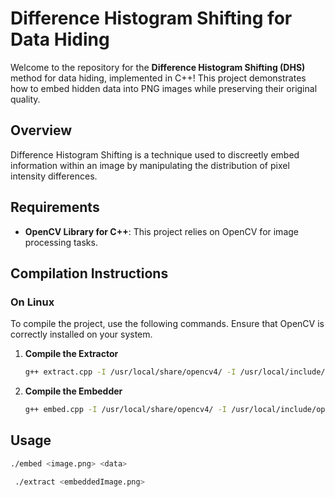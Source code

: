 # Difference Histogram Shifting for Data Hiding

Welcome to the repository for the **Difference Histogram Shifting (DHS)** method for data hiding, implemented in C++! This project demonstrates how to embed hidden data into PNG images while preserving their original quality.

## Overview

Difference Histogram Shifting is a technique used to discreetly embed information within an image by manipulating the distribution of pixel intensity differences.

## Requirements

- **OpenCV Library for C++**: This project relies on OpenCV for image processing tasks.

## Compilation Instructions

### On Linux

To compile the project, use the following commands. Ensure that OpenCV is correctly installed on your system.

1. **Compile the Extractor**
   ```bash
   g++ extract.cpp -I /usr/local/share/opencv4/ -I /usr/local/include/opencv4/ -L /usr/local/lib/ -lopencv_core -lopencv_videoio -lopencv_imgcodecs -o extract

2. **Compile the Embedder**
   ```bash
   g++ embed.cpp -I /usr/local/share/opencv4/ -I /usr/local/include/opencv4/ -L /usr/local/lib/ -lopencv_core -lopencv_videoio -lopencv_imgcodecs -o embed


## Usage
   ```bash
   ./embed <image.png> <data>
```

  ```bash
   ./extract <embeddedImage.png>
```
